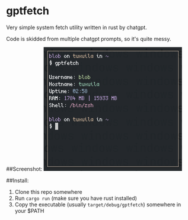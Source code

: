 # gptfetch
Very simple system fetch utility written in rust by chatgpt.

Code is skidded from multiple chatgpt prompts, so it's quite messy.

##Screenshot:
![(screenshot)](https://raw.githubusercontent.com/jvxap/gptfetch/main/gptfetch.png)

##Install:
1. Clone this repo somewhere
2. Run `cargo run` (make sure you have rust installed)
3. Copy the executable (usually `target/debug/gptfetch`) somewhere in your $PATH
